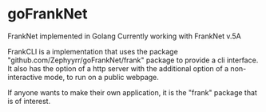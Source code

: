 goFrankNet
==========

FrankNet implemented in Golang
Currently working with FrankNet v.5A

FrankCLI is a implementation that uses the package 
"github.com/Zephyyrr/goFrankNet/frank" package to provide a cli interface.
It also has the option of a http server with the additional 
option of a non-interactive mode, to run on a public webpage.

If anyone wants to make their own application, 
it is the "frank" package that is of interest.
